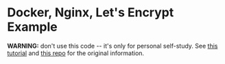 # Docker, Nginx, Let's Encrypt Example

**WARNING:** don't use this code -- it's only for personal self-study. See [this tutorial](https://medium.com/@pentacent/nginx-and-lets-encrypt-with-docker-in-less-than-5-minutes-b4b8a60d3a71) and [this repo](https://github.com/wmnnd/nginx-certbot) for the original information.
